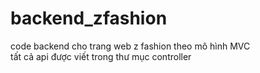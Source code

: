 # backend_zfashion
 code backend cho trang web z fashion theo mô hình MVC <br/>
 tất cả api được viết trong thư mục controller
